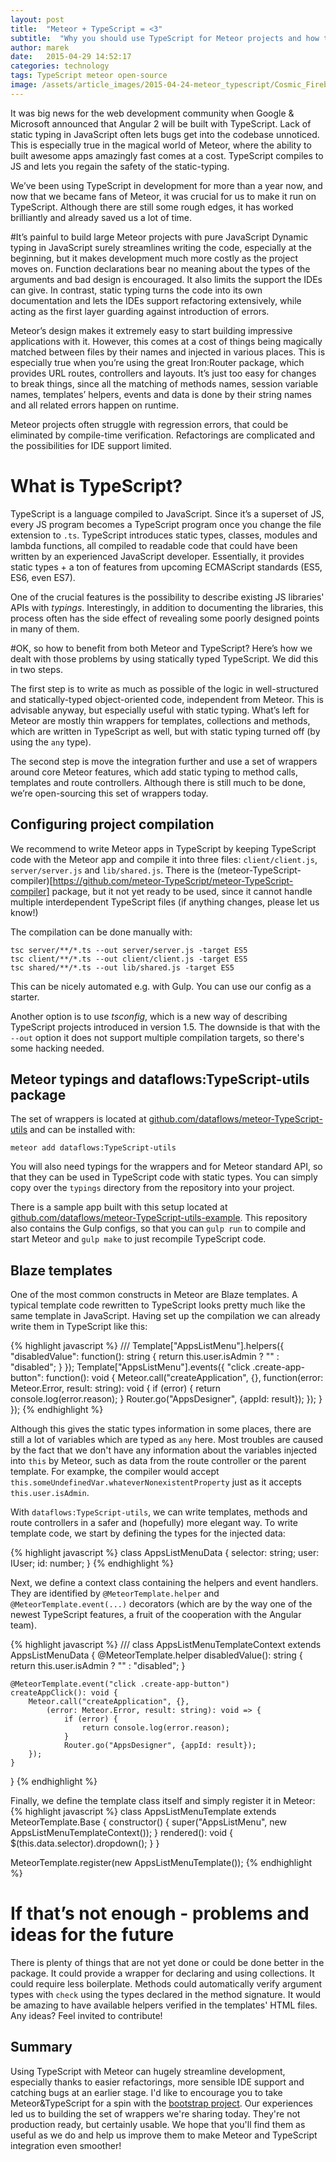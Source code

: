 ```yaml
---
layout: post
title:  "Meteor + TypeScript = <3"
subtitle:  "Why you should use TypeScript for Meteor projects and how to start? Introducing meteor-typescript-utils."
author: marek
date:   2015-04-29 14:52:17
categories: technology
tags: TypeScript meteor open-source
image: /assets/article_images/2015-04-24-meteor_typescript/Cosmic_Fireball_Falling_Over_ALMA.jpg
---
```


It was big news for the web development community when Google & Microsoft announced that Angular 2 will be built with TypeScript. Lack of static typing in JavaScript often lets bugs get into the codebase unnoticed. This is especially true in the magical world of Meteor, where the ability to built awesome apps amazingly fast comes at a cost. TypeScript compiles to JS and lets you regain the safety of the static-typing.

We’ve been using TypeScript in development for more than a year now, and now that we became fans of Meteor, it was crucial for us to make it run on TypeScript. Although there are still some rough edges, it has worked brilliantly and already saved us a lot of time.

#It’s painful to build large Meteor projects with pure JavaScript
Dynamic typing in JavaScript surely streamlines writing the code, especially at the beginning, but it makes development much more costly as the project moves on. Function declarations bear no meaning about the types of the arguments and bad design is encouraged. It also limits the support the IDEs can give. In contrast, static typing turns the code into its own documentation and lets the IDEs support refactoring extensively, while acting as the first layer guarding against introduction of errors.

Meteor’s design makes it extremely easy to start building impressive applications with it.  However, this comes at a cost of things being magically matched between files by their names and injected in various places. This is especially true when you’re using the great Iron:Router package, which provides URL routes, controllers and layouts. It’s just too easy for changes to break things, since all the matching of methods names, session variable names, templates’ helpers, events and data is done by their string names and all related errors happen on runtime.

Meteor projects often struggle with regression errors, that could be eliminated by compile-time verification. Refactorings are complicated and the possibilities for IDE support limited.

# What is TypeScript?

TypeScript is a language compiled to JavaScript. Since it’s a superset of JS, every JS program becomes a TypeScript program once you change the file extension to `.ts`. TypeScript introduces static types, classes, modules and lambda functions, all compiled to readable code that could have been written by an experienced JavaScript developer. Essentially, it provides static types + a ton of features from upcoming ECMAScript standards (ES5, ES6, even ES7).

One of the crucial features is the possibility to describe existing JS libraries' APIs with _typings_. Interestingly, in addition to documenting the libraries, this process often has the side effect of revealing some poorly designed points in many of them.

#OK, so how to benefit from both Meteor and TypeScript?
Here’s how we dealt with those problems by using statically typed TypeScript. We did this in two steps.

The first step is to write as much as possible of the logic in well-structured and statically-typed object-oriented code, independent from Meteor. This is advisable anyway, but especially useful with static typing. What’s left for Meteor are mostly thin wrappers for templates, collections and methods, which are written in TypeScript as well, but with static typing turned off (by using the `any` type).

The second step is move the integration further and use a set of wrappers around core Meteor features, which add static typing to method calls, templates and route controllers. Although there is still much to be done, we’re open-sourcing this set of wrappers today.

## Configuring project compilation
We recommend to write Meteor apps in TypeScript by keeping TypeScript code with the Meteor app and compile it into three files: `client/client.js`, `server/server.js` and `lib/shared.js`. There is the (meteor-TypeScript-compiler)[https://github.com/meteor-TypeScript/meteor-TypeScript-compiler] package, but it not yet ready to be used, since it cannot handle multiple interdependent TypeScript files (if anything changes, please let us know!)

The compilation can be done manually with:

```
tsc server/**/*.ts --out server/server.js -target ES5
tsc client/**/*.ts --out client/client.js -target ES5
tsc shared/**/*.ts --out lib/shared.js -target ES5
```

This can be nicely automated e.g. with Gulp. You can use our config as a starter.

Another option is to use _tsconfig_, which is a new way of describing TypeScript projects introduced in version 1.5. The downside is that with the `--out` option it does not support multiple compilation targets, so there's some hacking needed.

## Meteor typings and dataflows:TypeScript-utils package
The set of wrappers is located at [github.com/dataflows/meteor-TypeScript-utils](https://github.com/dataflows/meteor-TypeScript-utils) and can be installed with:

```meteor add dataflows:TypeScript-utils```

You will also need typings for the wrappers and for Meteor standard API, so that they can be used in TypeScript code with static types. You can simply copy over the `typings` directory from the repository into your project.

There is a sample app built with this setup located at [github.com/dataflows/meteor-TypeScript-utils-example](https://github.com/dataflows/meteor-TypeScript-utils-example). This repository also contains the Gulp configs, so that you can `gulp run` to compile and start Meteor and `gulp make` to just recompile TypeScript code.

## Blaze templates

One of the most common constructs in Meteor are Blaze templates. A typical template code rewritten to TypeScript looks pretty much like the same template in JavaScript. Having set up the compilation we can already write them in TypeScript like this:

{% highlight javascript %}
/// <reference path="../../../typings/meteor/meteor.d.ts"/>
Template["AppsListMenu"].helpers({
  "disabledValue": function(): string {
    return this.user.isAdmin ? "" : "disabled";
  }
});
Template["AppsListMenu"].events({
  "click .create-app-button": function(): void {
    Meteor.call("createApplication", {},
      function(error: Meteor.Error, result: string): void {
          if (error) {
            return console.log(error.reason);
          }
          Router.go("AppsDesigner", {appId: result});
      });
  }
});
{% endhighlight %}

Although this gives the static types information in some places, there are still a lot of variables which are typed as `any` here. Most troubles are caused by the fact that we don't have any information about the variables injected into `this` by Meteor, such as data from the route controller or the parent template. For exampke, the compiler would accept `this.someUndefinedVar.whateverNonexistentProperty` just as it accepts `this.user.isAdmin`.

With `dataflows:TypeScript-utils`, we can write templates, methods and route controllers in a safer and (hopefully) more elegant way. To write template code, we start by defining the types for the injected data:

{% highlight javascript %}
class AppsListMenuData {
  selector: string;
  user: IUser;
  id: number;
}
{% endhighlight %}

Next, we define a context class containing the helpers and event handlers. They are identified by `@MeteorTemplate.helper` and `@MeteorTemplate.event(...)` decorators (which are by the way one of the newest TypeScript features, a fruit of the cooperation with the Angular team).

{% highlight javascript %}
///<reference path="../lib/MeteorTemplate.ts"/>
class AppsListMenuTemplateContext extends AppsListMenuData {
    @MeteorTemplate.helper
    disabledValue(): string {
        return this.user.isAdmin ? "" : "disabled";
    }

    @MeteorTemplate.event("click .create-app-button")
    createAppClick(): void {
        Meteor.call("createApplication", {},
            (error: Meteor.Error, result: string): void => {
                if (error) {
                    return console.log(error.reason);
                }
                Router.go("AppsDesigner", {appId: result});
        });
    }
}
{% endhighlight %}

Finally, we define the template class itself and simply register it in Meteor:
{% highlight javascript %}
class AppsListMenuTemplate extends MeteorTemplate.Base<AppsListMenuData> {
    constructor() { super("AppsListMenu", new AppsListMenuTemplateContext()); }
    rendered(): void {
        $(this.data.selector).dropdown();
    }
}

MeteorTemplate.register(new AppsListMenuTemplate());
{% endhighlight %}

# If that’s not enough - problems and ideas for the future
There is plenty of things that are not yet done or could be done better in the package. It could provide a wrapper for declaring and using collections. It could require less boilerplate. Methods could automatically verify argument types with `check` using the types declared in the method signature. It would be amazing to have available helpers verified in the templates' HTML files. Any ideas? Feel invited to contribute!

## Summary
Using TypeScript with Meteor can hugely streamline development, especially thanks to easier refactorings, more sensible IDE support and catching bugs at an earlier stage. I'd like to encourage you to take Meteor&TypeScript for a spin with the [bootstrap project](https://github.com/dataflows/meteor-TypeScript-utils-example). Our experiences led us to building the set of wrappers we're sharing today. They're not production ready, but certainly usable. We hope that you'll find them as useful as we do and help us improve them to make Meteor and TypeScript integration even smoother!
